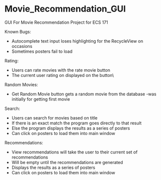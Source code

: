 # Movie_Recommendation_GUI
GUI For Movie Recommendation Project for ECS 171

Known Bugs:
- Autocomplete text input loses highlighting for the RecycleView on occasions
- Sometimes posters fail to load

Rating:
- Users can rate movies with the rate movie button
- The current user rating on displayed on the button\

Random Movies:
- Get Random Movie button gets a random movie from the database -was initially for getting first movie

Search:
- Users can search for movies based on title
- If there is an exact match the program goes directly to that result
- Else the program displays the results as a series of posters
- Can click on posters to load them into main window

Recommendations:
- View recommendations will take the user to their current set of recommendations
- Will be empty until the recommendations are generated
- Displays the results as a series of posters
- Can click on posters to load them into main window


  
